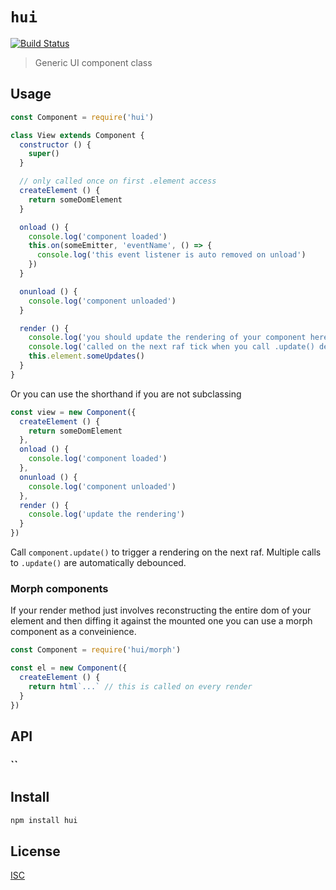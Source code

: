 # `hui`

[![Build Status](https://travis-ci.org/hyperdivision/hui.svg?branch=master)](https://travis-ci.org/hyperdivision/hui)

> Generic UI component class

## Usage

``` js
const Component = require('hui')

class View extends Component {
  constructor () {
    super()
  }

  // only called once on first .element access
  createElement () {
    return someDomElement
  }

  onload () {
    console.log('component loaded')
    this.on(someEmitter, 'eventName', () => {
      console.log('this event listener is auto removed on unload')
    })
  }

  onunload () {
    console.log('component unloaded')
  }

  render () {
    console.log('you should update the rendering of your component here')
    console.log('called on the next raf tick when you call .update() debounced')
    this.element.someUpdates()
  }
}
```

Or you can use the shorthand if you are not subclassing

``` js
const view = new Component({
  createElement () {
    return someDomElement
  },
  onload () {
    console.log('component loaded')
  },
  onunload () {
    console.log('component unloaded')
  },
  render () {
    console.log('update the rendering')
  }
})
```

Call `component.update()` to trigger a rendering on the next raf. Multiple calls to `.update()` are automatically debounced.

### Morph components

If your render method just involves reconstructing the entire dom of your element and then diffing it against the mounted one
you can use a morph component as a conveinience.

``` js
const Component = require('hui/morph')

const el = new Component({
  createElement () {
    return html`...` // this is called on every render
  }
})
```

## API

### ``

## Install

```sh
npm install hui
```

## License

[ISC](LICENSE)
